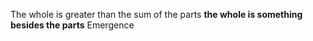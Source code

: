 The whole is greater than the sum of the parts
**the whole is something besides the parts**
Emergence